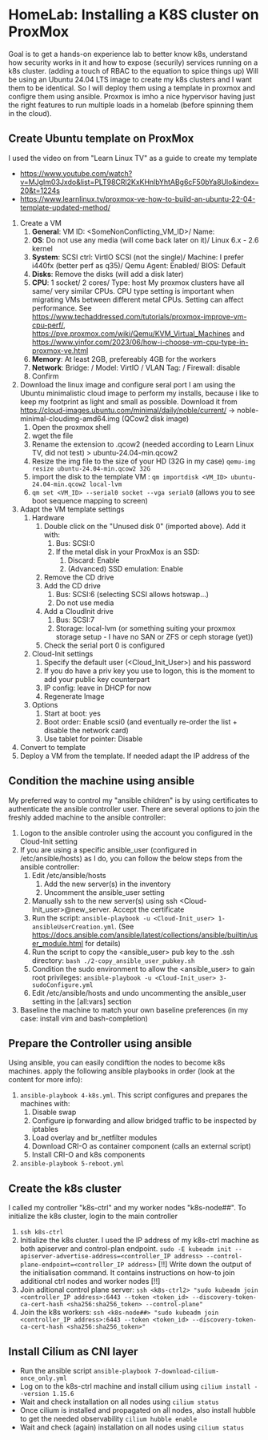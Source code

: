 # HomeLab: Installing a K8S cluster on ProxMox
Goal is to get a hands-on experience lab to better know k8s, understand how security works in it and how to expose (securily) services running on a k8s cluster. (adding a touch of RBAC to the equation to spice things up)
Will be using an Ubuntu 24.04 LTS image to create my k8s clusters and I want them to be identical. So I will deploy them using a template in proxmox and configre them using ansible.
Proxmox is imho a nice hypervisor having just the right features to run multiple loads in a homelab (before spinning them in the cloud).

## Create Ubuntu template on ProxMox
I used the video on from "Learn Linux TV" as a guide to create my template
- https://www.youtube.com/watch?v=MJgIm03Jxdo&list=PLT98CRl2KxKHnlbYhtABg6cF50bYa8Ulo&index=20&t=1224s
- https://www.learnlinux.tv/proxmox-ve-how-to-build-an-ubuntu-22-04-template-updated-method/
1. Create a VM
   1. **General**: VM ID: <SomeNonConflicting_VM_ID>/ Name: <SomeMeaningfulName>
   2. **OS**: Do not use any media (will come back later on it)/ Linux 6.x - 2.6 kernel
   3. **System**: SCSI ctrl: VirtIO SCSI (not the single)/ Machine: I prefer i440fx (better perf as q35)/ Qemu Agent: Enabled/ BIOS: Default
   4. **Disks**: Remove the disks (will add a disk later)
   5. **CPU**: 1 socket/ 2 cores/ Type: host
       My proxmox clusters have all same/ very similar CPUs. CPU type setting is important when migrating VMs between different metal CPUs. Setting can affect performance.
       See https://www.techaddressed.com/tutorials/proxmox-improve-vm-cpu-perf/, https://pve.proxmox.com/wiki/Qemu/KVM_Virtual_Machines and https://www.yinfor.com/2023/06/how-i-choose-vm-cpu-type-in-proxmox-ve.html
   6. **Memory**: At least 2GB, prefereably 4GB for the workers
   7. **Network**: Bridge: <SelctYourBridge>/ Model: VirtIO / VLAN Tag: <FollowYourNetworkSetup>/ Firewall: disable
   8. Confirm
2. Download the linux image and configure seral port
    I am using the Ubuntu minimalistic cloud image to perform my installs, because i like to keep my footprint as light and small as possible.
    Download it from https://cloud-images.ubuntu.com/minimal/daily/noble/current/ -> noble-minimal-cloudimg-amd64.img (QCow2 disk image)
   1. Open the proxmox shell
   2. wget the file
   3. Rename the extension to .qcow2 (needed according to Learn Linux TV, did not test) > ubuntu-24.04-min.qcow2
   4. Resize the img file to the size of your HD (32G in my case) `qemu-img resize ubuntu-24.04-min.qcow2 32G`
   5. import the disk to the template VM : `qm importdisk <VM_ID> ubuntu-24.04-min.qcow2 local-lvm`
   6. `qm set <VM_ID> --serial0 socket --vga serial0` (allows you to see boot sequence mapping to screen)
3. Adapt the VM template settings
   1. Hardware
      1. Double click on the "Unused disk 0" (imported above). Add it with:
         1. Bus: SCSI:0
         2. If the metal disk in your ProxMox is an SSD:
            1. Discard: Enable
            2. (Advanced) SSD emulation: Enable
      2. Remove the CD drive
      3. Add the CD drive
         1. Bus: SCSI:6 (selecting SCSI allows hotswap...)
         2. Do not use media
      4. Add a CloudInit drive
         1. Bus: SCSI:7
         2. Storage: local-lvm (or something suiting your proxmox storage setup - I have no SAN or ZFS or ceph storage (yet))
      5. Check the serial port 0 is configured
   2. Cloud-Init settings
      1. Specify the default user (<Cloud_Init_User>) and his password
      2. If you do have a priv key you use to logon, this is the moment to add your public key counterpart
      3. IP config: leave in DHCP for now
      4. Regenerate Image
   3. Options
      1. Start at boot: yes
      2. Boot order: Enable scsi0 (and eventually re-order the list + disable the network card)
      3. Use tablet for pointer: Disable
4. Convert to template
5. Deploy a VM from the template. If needed adapt the IP address of the 

## Condition the machine using ansible
My preferred way to control my "ansible children" is by using certificates to authenticate the ansible controller user.
There are several options to join the freshly added machine to the ansible controller:
1. Logon to the ansible controler using the account you configured in the Cloud-Init setting
2. If you are using a specific ansible_user (configured in /etc/ansible/hosts) as I do, you can follow the below steps from the ansible controller:
   1. Edit /etc/ansible/hosts
      1. Add the new server(s) in the inventory
      2. Uncomment the ansible_user setting
   2. Manually ssh to the new server(s) using ssh <Cloud-Init_user>@new_server. Accept the certificate
   3. Run the script: `ansible-playbook -u <Cloud-Init_user> 1-ansibleUserCreation.yml`. (See https://docs.ansible.com/ansible/latest/collections/ansible/builtin/user_module.html for details)
   4. Run the script to copy the <ansible_user> pub key to the .ssh directory: `bash ./2-copy_ansible_user_pubkey.sh`
   5. Condition the sudo environment to allow the <ansible_user> to gain root privileges: `ansible-playbook -u <Cloud-Init_user> 3-sudoConfigure.yml`
   6. Edit /etc/ansible/hosts and undo uncommenting the ansible_user setting in the [all:vars] section
3. Baseline the machine to match your own baseline preferences (in my case: install vim and bash-completion)

## Prepare the Controller using ansible
Using ansible, you can easily condiftion the nodes to become k8s machines. apply the following ansible playbooks in order (look at the content for more info):
1. `ansible-playbook 4-k8s.yml`. This script configures and prepares the machines with:
   1. Disable swap
   2. Configure ip forwarding and allow bridged traffic to be inspected by iptables
   3. Load overlay and br_netfilter modules
   4. Download CRI-O as container component (calls an external script)
   5. Install CRI-O and k8s components
2. `ansible-playbook 5-reboot.yml`

## Create the k8s cluster
I called my controller "k8s-ctrl" and my worker nodes "k8s-node##".
To initialize the k8s cluster, login to the main controller
1. `ssh k8s-ctrl`
2. Initialize the k8s cluster. I used the IP address of my k8s-ctrl machine as both apiserver and control-plan endpoint.
   `sudo -E kubeadm init --apiserver-advertise-address=<controller_IP address> --control-plane-endpoint=<controller_IP address>`
   [!!] Write down the output of the initialisation command. It contains instructions on how-to join additional ctrl nodes and worker nodes [!!]
3. Join aditional control plane server:
   `ssh <k8s-ctrl2> "sudo kubeadm join <controller_IP address>:6443 --token <token_id> --discovery-token-ca-cert-hash <sha256:sha256_token> --control-plane"`
4. Join the k8s workers:
   `ssh <k8s-node##> "sudo kubeadm join <controller_IP address>:6443 --token <token_id> --discovery-token-ca-cert-hash <sha256:sha256_token>"`

## Install Cilium as CNI layer
- Run the ansible script `ansible-playbook 7-download-cilium-once_only.yml`
- Log on to the k8s-ctrl machine and install cilium using `cilium install --version 1.15.6`
- Wait and check installation on all nodes using `cilium status`
- Once cilium is installed and propagated on all nodes, also install hubble to get the needed observability `cilium hubble enable`
- Wait and check (again) installation on all nodes using `cilium status`
